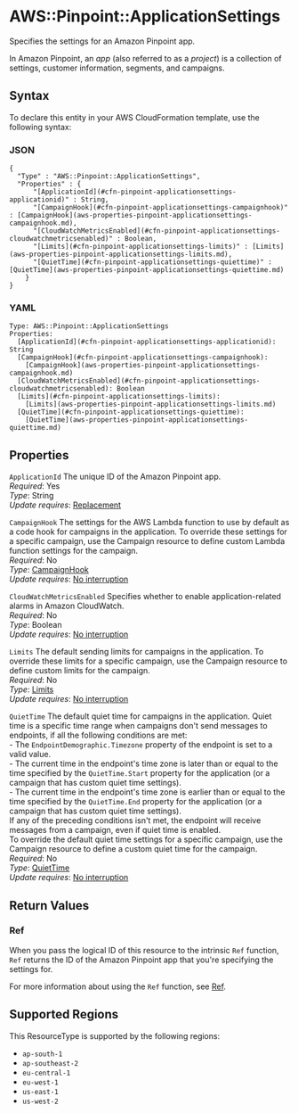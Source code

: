 # AWS::Pinpoint::ApplicationSettings<a name="aws-resource-pinpoint-applicationsettings"></a>

Specifies the settings for an Amazon Pinpoint app\.

In Amazon Pinpoint, an *app* \(also referred to as a *project*\) is a collection of settings, customer information, segments, and campaigns\.

## Syntax<a name="aws-resource-pinpoint-applicationsettings-syntax"></a>

To declare this entity in your AWS CloudFormation template, use the following syntax:

### JSON<a name="aws-resource-pinpoint-applicationsettings-syntax.json"></a>

```
{
  "Type" : "AWS::Pinpoint::ApplicationSettings",
  "Properties" : {
      "[ApplicationId](#cfn-pinpoint-applicationsettings-applicationid)" : String,
      "[CampaignHook](#cfn-pinpoint-applicationsettings-campaignhook)" : [CampaignHook](aws-properties-pinpoint-applicationsettings-campaignhook.md),
      "[CloudWatchMetricsEnabled](#cfn-pinpoint-applicationsettings-cloudwatchmetricsenabled)" : Boolean,
      "[Limits](#cfn-pinpoint-applicationsettings-limits)" : [Limits](aws-properties-pinpoint-applicationsettings-limits.md),
      "[QuietTime](#cfn-pinpoint-applicationsettings-quiettime)" : [QuietTime](aws-properties-pinpoint-applicationsettings-quiettime.md)
    }
}
```

### YAML<a name="aws-resource-pinpoint-applicationsettings-syntax.yaml"></a>

```
Type: AWS::Pinpoint::ApplicationSettings
Properties: 
  [ApplicationId](#cfn-pinpoint-applicationsettings-applicationid): String
  [CampaignHook](#cfn-pinpoint-applicationsettings-campaignhook): 
    [CampaignHook](aws-properties-pinpoint-applicationsettings-campaignhook.md)
  [CloudWatchMetricsEnabled](#cfn-pinpoint-applicationsettings-cloudwatchmetricsenabled): Boolean
  [Limits](#cfn-pinpoint-applicationsettings-limits): 
    [Limits](aws-properties-pinpoint-applicationsettings-limits.md)
  [QuietTime](#cfn-pinpoint-applicationsettings-quiettime): 
    [QuietTime](aws-properties-pinpoint-applicationsettings-quiettime.md)
```

## Properties<a name="aws-resource-pinpoint-applicationsettings-properties"></a>

`ApplicationId`  <a name="cfn-pinpoint-applicationsettings-applicationid"></a>
The unique ID of the Amazon Pinpoint app\.  
*Required*: Yes  
*Type*: String  
*Update requires*: [Replacement](https://docs.aws.amazon.com/AWSCloudFormation/latest/UserGuide/using-cfn-updating-stacks-update-behaviors.html#update-replacement)

`CampaignHook`  <a name="cfn-pinpoint-applicationsettings-campaignhook"></a>
The settings for the AWS Lambda function to use by default as a code hook for campaigns in the application\. To override these settings for a specific campaign, use the Campaign resource to define custom Lambda function settings for the campaign\.  
*Required*: No  
*Type*: [CampaignHook](aws-properties-pinpoint-applicationsettings-campaignhook.md)  
*Update requires*: [No interruption](https://docs.aws.amazon.com/AWSCloudFormation/latest/UserGuide/using-cfn-updating-stacks-update-behaviors.html#update-no-interrupt)

`CloudWatchMetricsEnabled`  <a name="cfn-pinpoint-applicationsettings-cloudwatchmetricsenabled"></a>
Specifies whether to enable application\-related alarms in Amazon CloudWatch\.  
*Required*: No  
*Type*: Boolean  
*Update requires*: [No interruption](https://docs.aws.amazon.com/AWSCloudFormation/latest/UserGuide/using-cfn-updating-stacks-update-behaviors.html#update-no-interrupt)

`Limits`  <a name="cfn-pinpoint-applicationsettings-limits"></a>
The default sending limits for campaigns in the application\. To override these limits for a specific campaign, use the Campaign resource to define custom limits for the campaign\.  
*Required*: No  
*Type*: [Limits](aws-properties-pinpoint-applicationsettings-limits.md)  
*Update requires*: [No interruption](https://docs.aws.amazon.com/AWSCloudFormation/latest/UserGuide/using-cfn-updating-stacks-update-behaviors.html#update-no-interrupt)

`QuietTime`  <a name="cfn-pinpoint-applicationsettings-quiettime"></a>
The default quiet time for campaigns in the application\. Quiet time is a specific time range when campaigns don't send messages to endpoints, if all the following conditions are met:  
\- The `EndpointDemographic.Timezone` property of the endpoint is set to a valid value\.  
\- The current time in the endpoint's time zone is later than or equal to the time specified by the `QuietTime.Start` property for the application \(or a campaign that has custom quiet time settings\)\.  
\- The current time in the endpoint's time zone is earlier than or equal to the time specified by the `QuietTime.End` property for the application \(or a campaign that has custom quiet time settings\)\.  
If any of the preceding conditions isn't met, the endpoint will receive messages from a campaign, even if quiet time is enabled\.  
To override the default quiet time settings for a specific campaign, use the Campaign resource to define a custom quiet time for the campaign\.  
*Required*: No  
*Type*: [QuietTime](aws-properties-pinpoint-applicationsettings-quiettime.md)  
*Update requires*: [No interruption](https://docs.aws.amazon.com/AWSCloudFormation/latest/UserGuide/using-cfn-updating-stacks-update-behaviors.html#update-no-interrupt)

## Return Values<a name="aws-resource-pinpoint-applicationsettings-return-values"></a>

### Ref<a name="aws-resource-pinpoint-applicationsettings-return-values-ref"></a>

When you pass the logical ID of this resource to the intrinsic `Ref` function, `Ref` returns the ID of the Amazon Pinpoint app that you're specifying the settings for\.

For more information about using the `Ref` function, see [Ref](https://docs.aws.amazon.com/AWSCloudFormation/latest/UserGuide/intrinsic-function-reference-ref.html)\.

## Supported Regions

This ResourceType is supported by the following regions:

- `ap-south-1`
- `ap-southeast-2`
- `eu-central-1`
- `eu-west-1`
- `us-east-1`
- `us-west-2`
